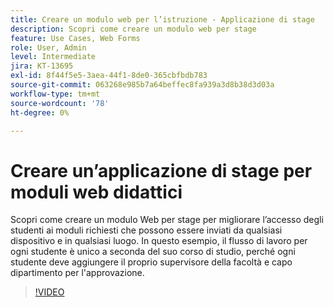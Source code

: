 ```yaml
---
title: Creare un modulo web per l’istruzione - Applicazione di stage
description: Scopri come creare un modulo web per stage
feature: Use Cases, Web Forms
role: User, Admin
level: Intermediate
jira: KT-13695
exl-id: 8f44f5e5-3aea-44f1-8de0-365cbfbdb783
source-git-commit: 063268e985b7a64beffec8fa939a3d8b38d3d03a
workflow-type: tm+mt
source-wordcount: '78'
ht-degree: 0%

---
```


# Creare un’applicazione di stage per moduli web didattici

Scopri come creare un modulo Web per stage per migliorare l’accesso degli studenti ai moduli richiesti che possono essere inviati da qualsiasi dispositivo e in qualsiasi luogo. In questo esempio, il flusso di lavoro per ogni studente è unico a seconda del suo corso di studio, perché ogni studente deve aggiungere il proprio supervisore della facoltà e capo dipartimento per l&#39;approvazione.

>[!VIDEO](https://video.tv.adobe.com/v/3421853?quality=12&learn=on&hidetitle=true)
